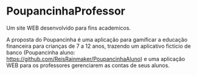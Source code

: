 ﻿# PoupancinhaProfessor

Um site WEB desenvolvido para fins academicos.

A proposta do Poupancinha é uma aplicação para gamificar a educação financeira para crianças de 7 a 12 anos, trazendo um aplicativo ficticio de banco (Poupancinha aluno: https://github.com/ReisRainmaker/PoupancinhaAluno) e uma aplicação WEB para os professores gerenciarem as contas de seus alunos.
